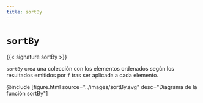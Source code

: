 ```yaml
---
title: sortBy
---
```


# `sortBy`

{{< signature sortBy >}}

`sortBy` crea una colección con los elementos ordenados según los resultados emitidos por `f` tras ser aplicada a cada elemento.

@include [figure.html source="../images/sortBy.svg" desc="Diagrama de la función sortBy"]
